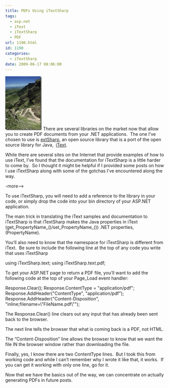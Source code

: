 ```yaml
---
title: PDFs Using iTextSharp
tags:
  - asp.net
  - iText
  - iTextSharp
  - PDF
url: 1190.html
id: 1190
categories:
  - iTextSharp
date: 2009-06-17 08:06:00
---
```


![iStock_000002747386Medium](/uploads/2009/06/iStock_000002747386Medium.jpg "iStock_000002747386Medium") There are several libraries on the market now that allow you to create PDF documents from your .NET applications.  The one I’ve chosen to use is [extSharp](//sourceforge.net/projects/itextsharp/), an open source library that is a port of the open source library for Java,  [iText](//www.lowagie.com/iText/).

While there are several sites on the Internet that provide examples of how to use iText, I’ve found that the documentation for iTextSharp is a little harder to come by.  So I thought it might be helpful if I provided some posts on how I use iTextSharp along with some of the gotchas I’ve encountered along the way.

-more-->

To use iTextSharp, you will need to add a reference to the library in your code, or simply drop the code into your bin directory of your ASP.NET application.

The main trick in translating the iText samples and documentation to iTextSharp is that iTextSharp makes the Java properties in iText (get_PropertyName_()/set_PropertyName_()) .NET properties, (PropertyName).

You’ll also need to know that the namespace for iTextSharp is different from iText.  Be sure to include the following line at the top of any code you write that uses iTextSharp

using iTextSharp.text;
using iTextSharp.text.pdf;

[](//11011.net/software/vspaste)

To get your ASP.NET page to return a PDF file, you’ll want to add the following code at the top of your Page_Load event handler:

Response.Clear();
Response.ContentType = "application/pdf";
Response.AddHeader("ContentType", "application/pdf");
Response.AddHeader("Content-Disposition", 
    "inline;filename=\\"FileName.pdf\\"");

[](//11011.net/software/vspaste)The Response.Clear() line clears out any input that has already been sent back to the browser.

The next line tells the browser that what is coming back is a PDF, not HTML.

The “Content-Disposition” line allows the browser to know that we want the file IN the browser window rather than downloading the file.

Finally, yes, I know there are two ContentType lines.  But I took this from working code and while I can’t remember why I wrote it like that, it works.  If you can get it working with only one line, go for it.

Now that we have the basics out of the way, we can concentrate on actually generating PDFs in future posts.
